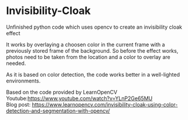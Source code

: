 # Invisibility-Cloak
Unfinished python code which uses opencv to create an invisibility cloak effect

It works by overlaying a choosen color in the current frame with a previously stored frame of the background.
So before the effect works, photos need to be taken from the location and a color to overlay are needed.

As it is based on color detection, the code works better in a well-lighted environments.

Based on the code provided by LearnOpenCV
<br />Youtube:https://www.youtube.com/watch?v=YLnP2Ge65MU
<br />Blog post: https://www.learnopencv.com/invisibility-cloak-using-color-detection-and-segmentation-with-opencv/
